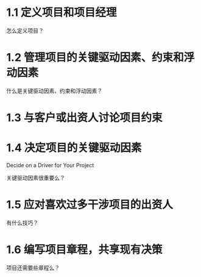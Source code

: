 1.1 定义项目和项目经理
======================

怎么定义项目？

1.2 管理项目的关键驱动因素、约束和浮动因素
==========================================

什么是关键驱动因素、约束和浮动因素？

1.3 与客户或出资人讨论项目约束
==============================

1.4 决定项目的关键驱动因素
==========================

Decide on a Driver for Your Project

关键驱动因素很重要么？

1.5 应对喜欢过多干涉项目的出资人
================================

有什么技巧？

1.6 编写项目章程，共享现有决策
==============================

项目还需要些章程么？
